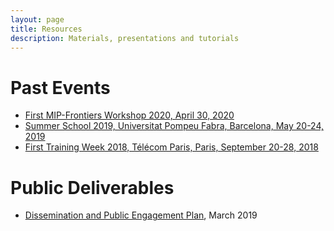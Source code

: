 ```yaml
---
layout: page
title: Resources
description: Materials, presentations and tutorials
---
```


<!-- # Upcoming Events -->


# Past Events

- [First MIP-Frontiers Workshop 2020, April 30, 2020](/resources/mip-frontiers-workshop)
- [Summer School 2019, Universitat Pompeu Fabra, Barcelona, May 20-24, 2019](/resources/summer-school)
- [First Training Week 2018, Télécom Paris, Paris, September 20-28, 2018](/resources/first-training-week)

# Public Deliverables

- [Dissemination and Public Engagement Plan](/resources/deliverables/D6.3_Dissemination_and_public_engagement_plan_v1.0.pdf), March 2019
